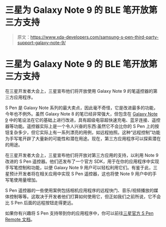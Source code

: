 # 三星为 Galaxy Note 9 的 BLE 笔开放第三方支持

> 原文：<https://www.xda-developers.com/samsung-s-pen-third-party-support-galaxy-note-9/>

# 三星为 Galaxy Note 9 的 BLE 笔开放第三方支持

在三星开发者大会上，三星宣布他们将开放使用 Galaxy Note 9 的笔遥控器的第三方应用程序。

S Pen 是 Galaxy Note 系列的最大卖点，因此毫不奇怪，它是改进最多的功能，今年也不例外。虽然 Galaxy Note 8 的笔已经非常强大，但包含在 [Galaxy Note 9](https://www.xda-developers.com/galaxy-s9-galaxy-note-9-android-pie-january/) 中的笔设法在它的基础上进行改进，具有超级电容超快速充电、蓝牙连接、遥控器等功能。遥控器实际上是一个令人兴奋的东西:虽然它不会比你的 S Pen 上的按钮复杂多少，但它实际上有一系列漂亮的用例，如远程拍照。这种“远程控制”功能为手写笔开辟了大量新的可能性和潜在用途。现在，第三方应用程序可以探索潜在的用途。

在三星开发者大会上，三星宣布他们将开放对第三方应用的支持，以利用 Note 9 改进的 S Pen 遥控器。他们还发布了一个官方 SDK，用于在你的应用程序中实现手写笔控制和功能，以便 Galaxy Note 9 用户可以轻松利用它们。有鉴于此，三星预计开发者将在相关应用中实现 S Pen 遥控器，这也将使 Note 9 用户中的手写笔使用量增加。

S Pen 遥控器的一些使用案例包括相机应用程序的远程快门、音乐/视频播放的媒体控制等等。这取决于开发者他们打算如何使用它，但正如我们之前所说，它不会比 S Pen 后面的远程按钮走得更远。

如果你有兴趣将 S Pen 支持带到你的应用程序中，你可以前往[三星官方 S Pen Remote 文档](https://developer.samsung.com/galaxy/spen-remote)。